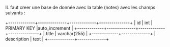 IL faut creer une base de donnée avec la table (notes) avec les champs suivants :

+-------------+--------------+-------------+---------------+
| id          | int          | PRIMARY KEY |auto_increment |
+-------------+--------------+-------------+---------------+
| title       | varchar(255) | 
+-------------+--------------+
| description | text         | 
+-------------+--------------+
